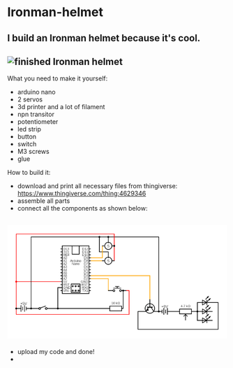 # Ironman-helmet
I build an Ironman helmet because it's cool. 
-
![finished Ironman helmet](https://github.com/Eljameuter/Ironman-helmet/blob/main/ironmanhelmetfinished.jpg)
-
What you need to make it yourself:
- arduino nano
- 2 servos
- 3d printer and a lot of filament 
- npn transitor
- potentiometer
- led strip
- button
- switch
- M3 screws 
- glue

How to build it:
- download and print all necessary files from thingiverse: https://www.thingiverse.com/thing:4629346
- assemble all parts
- connect all the components as shown below:

![circuit for Ironman helmet](https://github.com/Eljameuter/Ironman-helmet/blob/main/circuit.png)
-
- upload my code and done!
-


